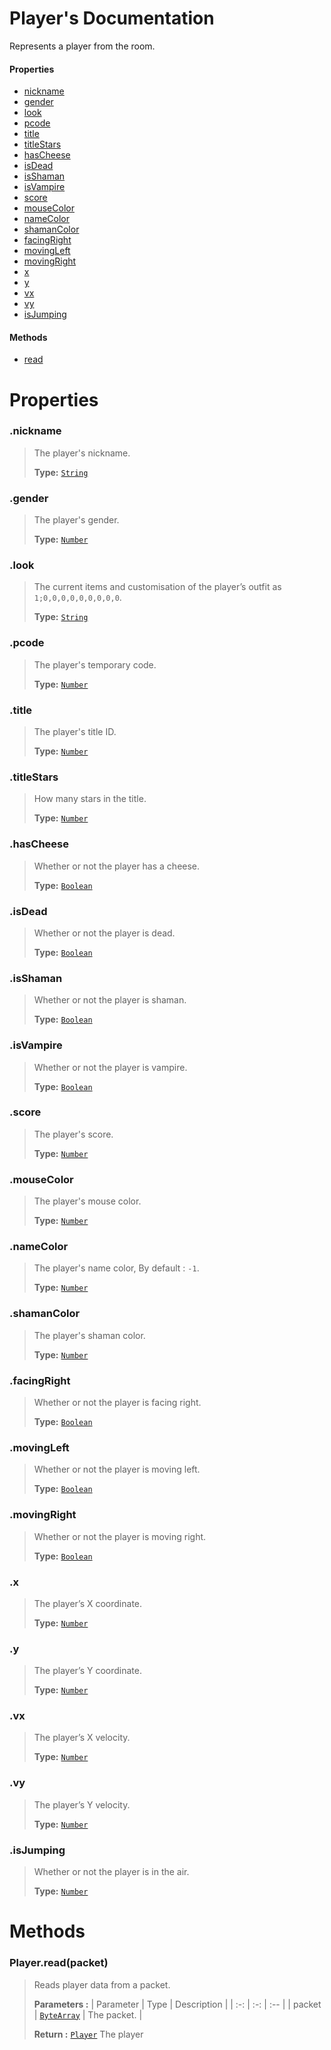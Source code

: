 # Player's Documentation
Represents a player from the room.

#### Properties 
* [nickname](#nickname)
* [gender](#gender)
* [look](#look)
* [pcode](#pcode)
* [title](#title)
* [titleStars](#titleStars)
* [hasCheese](#hasCheese)
* [isDead](#isDead)
* [isShaman](#isShaman)
* [isVampire](#isVampire)
* [score](#score)
* [mouseColor](#mouseColor)
* [nameColor](#nameColor)
* [shamanColor](#shamanColor)
* [facingRight](#facingRight)
* [movingLeft](#movingLeft)
* [movingRight](#movingRight)
* [x](#x)
* [y](#y)
* [vx](#vx)
* [vy](#vy)
* [isJumping](#isJumping)
#### Methods 
* [read](#read)



# Properties 

### <a id=nickname></a>.nickname

>The player's nickname.
>
>**Type:**  [`String`](https://developer.mozilla.org/en-US/docs/Web/JavaScript/Reference/Global_Objects/String)
### <a id=gender></a>.gender

>The player's gender.
>
>**Type:**  [`Number`](https://developer.mozilla.org/en-US/docs/Web/JavaScript/Reference/Global_Objects/Number)
### <a id=look></a>.look

>The current items and customisation of the player’s outfit as `1;0,0,0,0,0,0,0,0,0`.
>
>**Type:**  [`String`](https://developer.mozilla.org/en-US/docs/Web/JavaScript/Reference/Global_Objects/String)
### <a id=pcode></a>.pcode

>The player's temporary code.
>
>**Type:**  [`Number`](https://developer.mozilla.org/en-US/docs/Web/JavaScript/Reference/Global_Objects/Number)
### <a id=title></a>.title

>The player's title ID.
>
>**Type:**  [`Number`](https://developer.mozilla.org/en-US/docs/Web/JavaScript/Reference/Global_Objects/Number)
### <a id=titlestars></a>.titleStars

>How many stars in the title.
>
>**Type:**  [`Number`](https://developer.mozilla.org/en-US/docs/Web/JavaScript/Reference/Global_Objects/Number)
### <a id=hascheese></a>.hasCheese

>Whether or not the player has a cheese.
>
>**Type:**  [`Boolean`](https://developer.mozilla.org/en-US/docs/Web/JavaScript/Reference/Global_Objects/Boolean)
### <a id=isdead></a>.isDead

>Whether or not the player is dead.
>
>**Type:**  [`Boolean`](https://developer.mozilla.org/en-US/docs/Web/JavaScript/Reference/Global_Objects/Boolean)
### <a id=isshaman></a>.isShaman

>Whether or not the player is shaman.
>
>**Type:**  [`Boolean`](https://developer.mozilla.org/en-US/docs/Web/JavaScript/Reference/Global_Objects/Boolean)
### <a id=isvampire></a>.isVampire

>Whether or not the player is vampire.
>
>**Type:**  [`Boolean`](https://developer.mozilla.org/en-US/docs/Web/JavaScript/Reference/Global_Objects/Boolean)
### <a id=score></a>.score

>The player's score.
>
>**Type:**  [`Number`](https://developer.mozilla.org/en-US/docs/Web/JavaScript/Reference/Global_Objects/Number)
### <a id=mousecolor></a>.mouseColor

>The player's mouse color.
>
>**Type:**  [`Number`](https://developer.mozilla.org/en-US/docs/Web/JavaScript/Reference/Global_Objects/Number)
### <a id=namecolor></a>.nameColor

>The player's name color, By default : `-1`.
>
>**Type:**  [`Number`](https://developer.mozilla.org/en-US/docs/Web/JavaScript/Reference/Global_Objects/Number)
### <a id=shamancolor></a>.shamanColor

>The player's shaman color.
>
>**Type:**  [`Number`](https://developer.mozilla.org/en-US/docs/Web/JavaScript/Reference/Global_Objects/Number)
### <a id=facingright></a>.facingRight

>Whether or not the player is facing right.
>
>**Type:**  [`Boolean`](https://developer.mozilla.org/en-US/docs/Web/JavaScript/Reference/Global_Objects/Boolean)
### <a id=movingleft></a>.movingLeft

>Whether or not the player is moving left.
>
>**Type:**  [`Boolean`](https://developer.mozilla.org/en-US/docs/Web/JavaScript/Reference/Global_Objects/Boolean)
### <a id=movingright></a>.movingRight

>Whether or not the player is moving right.
>
>**Type:**  [`Boolean`](https://developer.mozilla.org/en-US/docs/Web/JavaScript/Reference/Global_Objects/Boolean)
### <a id=x></a>.x

>The player’s X coordinate.
>
>**Type:**  [`Number`](https://developer.mozilla.org/en-US/docs/Web/JavaScript/Reference/Global_Objects/Number)
### <a id=y></a>.y

>The player’s Y coordinate.
>
>**Type:**  [`Number`](https://developer.mozilla.org/en-US/docs/Web/JavaScript/Reference/Global_Objects/Number)
### <a id=vx></a>.vx

>The player’s X velocity.
>
>**Type:**  [`Number`](https://developer.mozilla.org/en-US/docs/Web/JavaScript/Reference/Global_Objects/Number)
### <a id=vy></a>.vy

>The player’s Y velocity.
>
>**Type:**  [`Number`](https://developer.mozilla.org/en-US/docs/Web/JavaScript/Reference/Global_Objects/Number)
### <a id=isjumping></a>.isJumping

>Whether or not the player is in the air.
>
>**Type:**  [`Number`](https://developer.mozilla.org/en-US/docs/Web/JavaScript/Reference/Global_Objects/Number)


# Methods

### <a id=read></a>Player.read(packet)

>Reads player data from a packet.
>
>**Parameters :**
>| Parameter | Type | Description |
>| :-: | :-: | :-- |
>| packet |  [`ByteArray`](ByteArray.md) | The packet. |
>
>
> **Return :**  [`Player`](Player.md) The player
